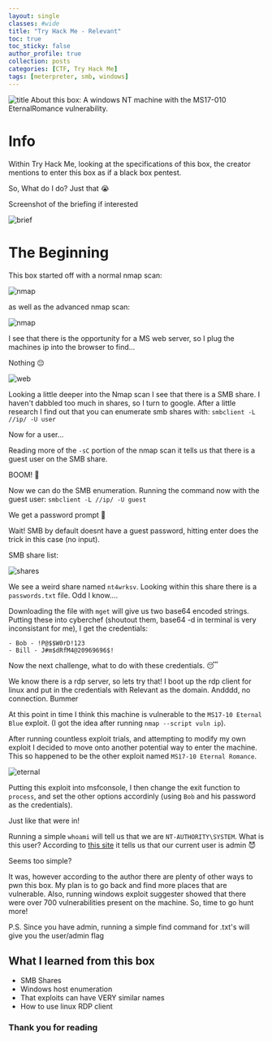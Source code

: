 ```yaml
---
layout: single
classes: #wide
title: "Try Hack Me - Relevant"
toc: true
toc_sticky: false
author_profile: true
collection: posts
categories: [CTF, Try Hack Me]
tags: [meterpreter, smb, windows]
---
```


![title](/assets/images/relevant/title.png)
About this box: A windows NT machine with the MS17-010 EternalRomance
vulnerability. 

# Info

Within Try Hack Me, looking at the specifications of this box, the creator
mentions to enter this box as if a black box pentest.

So, What do I do? Just that :sob:

Screenshot of the briefing if interested

![brief](/assets/images/relevant/brief.png)

# The Beginning

This box started off with a normal nmap scan:

![nmap](/assets/images/relevant/nmap.png)

as well as the advanced nmap scan: 

![nmap](/assets/images/relevant/nmap_sc.png)
 
I see that there is the opportunity for a MS web server, so I plug the machines ip into the browser to find...

Nothing :pensive:

![web](/assets/images/relevant/web.png)

Looking a little deeper into the Nmap scan I see that there is a SMB share. I haven't dabbled too much in shares, so I turn to google. After a little research I find out that you can enumerate smb shares with:
`smbclient -L //ip/ -U user`

Now for a user...

Reading more of the `-sC` portion of the nmap scan it tells us that there is a guest user on the SMB share. 

BOOM! :ghost:

Now we can do the SMB enumeration. Running the command now with the guest user:
`smbclient -L //ip/ -U guest`

We get a password prompt :sneezing_face:

Wait! SMB by default doesnt have a guest password, hitting enter does the trick in this case (no input).

SMB share list:

![shares](/assets/images/relevant/shares.png)

We see a weird share named `nt4wrksv`. Looking within this share there is a `passwords.txt` file. Odd I know....

Downloading the file with `mget` will give us two base64 encoded strings. Putting these into cyberchef (shoutout them, base64 -d in terminal is very inconsistant for me), I get the credentials:

```
- Bob - !P@$$W0rD!123
- Bill - J#m$dRfM4@20969696$!	
```

Now the next challenge, what to do with these credentials. :sleeping:

We know there is a rdp server, so lets try that! I boot up the rdp client for linux and put in the credentials with Relevant as the domain. Andddd, no connection. Bummer

At this point in time I think this machine is vulnerable to the `MS17-10 Eternal Blue` exploit. (I got the idea after running `nmap --script vuln ip`).

After running countless exploit trials, and attempting to modify my own exploit I decided to move onto another potential way to enter the machine. This so happened to be the other exploit named `MS17-10 Eternal Romance`.

![eternal](/assets/images/relevant/eternal.png)

Putting this exploit into msfconsole, I then change the exit function to `process`, and set the other options accordinly (using `Bob` and his password as the credentials).

Just like that were in!

Running a simple `whoami` will tell us that we are `NT-AUTHORITY\SYSTEM`. What is this user? According to 
[this site](https://daviscybersec.org/2024-summer/windows-enumeration-exploitation/)
it tells us that our current user is admin :smiling_imp:

Seems too simple?

It was, however according to the author there are plenty of other ways to pwn this box. My plan is to go back and find more places that are vulnerable. Also, running windows exploit suggester showed that there were over 700 vulnerabilities present on the machine. So, time to go hunt more!

P.S. Since you have admin, running a simple find command for .txt's will give you the user/admin flag




## What I learned from this box
* SMB Shares
* Windows host enumeration
* That exploits can have VERY similar names
* How to use linux RDP client 


### Thank you for reading